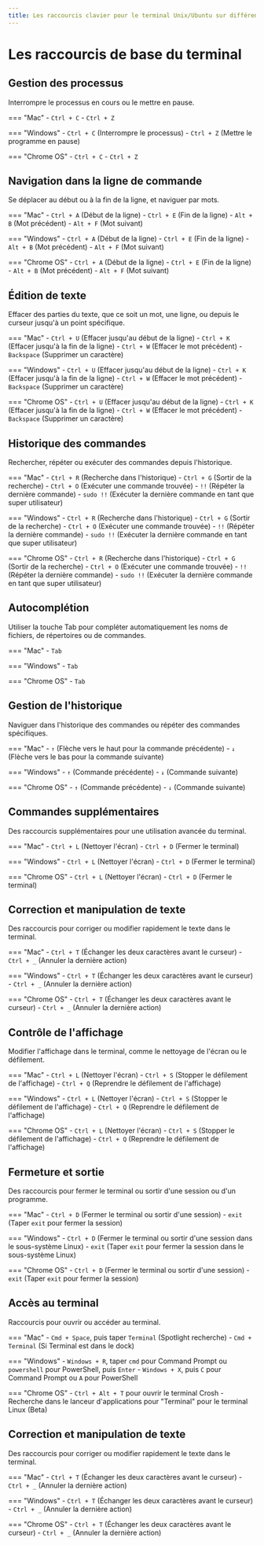 ```yaml
---
title: Les raccourcis clavier pour le terminal Unix/Ubuntu sur différentes plateformes
---
```


# Les raccourcis de base du terminal

## Gestion des processus
Interrompre le processus en cours ou le mettre en pause.

=== "Mac"
	- `Ctrl + C`
	- `Ctrl + Z`

=== "Windows"
	- `Ctrl + C` (Interrompre le processus)
	- `Ctrl + Z` (Mettre le programme en pause)

=== "Chrome OS"
	- `Ctrl + C`
	- `Ctrl + Z`

## Navigation dans la ligne de commande
Se déplacer au début ou à la fin de la ligne, et naviguer par mots.

=== "Mac"
	- `Ctrl + A` (Début de la ligne)
	- `Ctrl + E` (Fin de la ligne)
	- `Alt + B` (Mot précédent)
	- `Alt + F` (Mot suivant)

=== "Windows"
	- `Ctrl + A` (Début de la ligne)
	- `Ctrl + E` (Fin de la ligne)
	- `Alt + B` (Mot précédent)
	- `Alt + F` (Mot suivant)

=== "Chrome OS"
	- `Ctrl + A` (Début de la ligne)
	- `Ctrl + E` (Fin de la ligne)
	- `Alt + B` (Mot précédent)
	- `Alt + F` (Mot suivant)

## Édition de texte
Effacer des parties du texte, que ce soit un mot, une ligne, ou depuis le curseur jusqu'à un point spécifique.

=== "Mac"
	- `Ctrl + U` (Effacer jusqu'au début de la ligne)
	- `Ctrl + K` (Effacer jusqu'à la fin de la ligne)
	- `Ctrl + W` (Effacer le mot précédent)
	- `Backspace` (Supprimer un caractère)

=== "Windows"
	- `Ctrl + U` (Effacer jusqu'au début de la ligne)
	- `Ctrl + K` (Effacer jusqu'à la fin de la ligne)
	- `Ctrl + W` (Effacer le mot précédent)
	- `Backspace` (Supprimer un caractère)

=== "Chrome OS"
	- `Ctrl + U` (Effacer jusqu'au début de la ligne)
	- `Ctrl + K` (Effacer jusqu'à la fin de la ligne)
	- `Ctrl + W` (Effacer le mot précédent)
	- `Backspace` (Supprimer un caractère)

## Historique des commandes
Rechercher, répéter ou exécuter des commandes depuis l'historique.

=== "Mac"
	- `Ctrl + R` (Recherche dans l'historique)
	- `Ctrl + G` (Sortir de la recherche)
	- `Ctrl + O` (Exécuter une commande trouvée)
	- `!!` (Répéter la dernière commande)
	- `sudo !!` (Exécuter la dernière commande en tant que super utilisateur)

=== "Windows"
	- `Ctrl + R` (Recherche dans l'historique)
	- `Ctrl + G` (Sortir de la recherche)
	- `Ctrl + O` (Exécuter une commande trouvée)
	- `!!` (Répéter la dernière commande)
	- `sudo !!` (Exécuter la dernière commande en tant que super utilisateur)

=== "Chrome OS"
	- `Ctrl + R` (Recherche dans l'historique)
	- `Ctrl + G` (Sortir de la recherche)
	- `Ctrl + O` (Exécuter une commande trouvée)
	- `!!` (Répéter la dernière commande)
	- `sudo !!` (Exécuter la dernière commande en tant que super utilisateur)

## Autocomplétion
Utiliser la touche Tab pour compléter automatiquement les noms de fichiers, de répertoires ou de commandes.

=== "Mac"
	- `Tab`

=== "Windows"
	- `Tab`

=== "Chrome OS"
	- `Tab`

## Gestion de l'historique
Naviguer dans l'historique des commandes ou répéter des commandes spécifiques.

=== "Mac"
	- `↑` (Flèche vers le haut pour la commande précédente)
	- `↓` (Flèche vers le bas pour la commande suivante)

=== "Windows"
	- `↑` (Commande précédente)
	- `↓` (Commande suivante)

=== "Chrome OS"
	- `↑` (Commande précédente)
	- `↓` (Commande suivante)

## Commandes supplémentaires
Des raccourcis supplémentaires pour une utilisation avancée du terminal.

=== "Mac"
	- `Ctrl + L` (Nettoyer l'écran)
	- `Ctrl + D` (Fermer le terminal)

=== "Windows"
	- `Ctrl + L` (Nettoyer l'écran)
	- `Ctrl + D` (Fermer le terminal)

=== "Chrome OS"
	- `Ctrl + L` (Nettoyer l'écran)
	- `Ctrl + D` (Fermer le terminal)

## Correction et manipulation de texte
Des raccourcis pour corriger ou modifier rapidement le texte dans le terminal.

=== "Mac"
	- `Ctrl + T` (Échanger les deux caractères avant le curseur)
	- `Ctrl + _` (Annuler la dernière action)

=== "Windows"
	- `Ctrl + T` (Échanger les deux caractères avant le curseur)
	- `Ctrl + _` (Annuler la dernière action)

=== "Chrome OS"
	- `Ctrl + T` (Échanger les deux caractères avant le curseur)
	- `Ctrl + _` (Annuler la dernière action)

## Contrôle de l'affichage
Modifier l'affichage dans le terminal, comme le nettoyage de l'écran ou le défilement.

=== "Mac"
	- `Ctrl + L` (Nettoyer l'écran)
	- `Ctrl + S` (Stopper le défilement de l'affichage)
	- `Ctrl + Q` (Reprendre le défilement de l'affichage)

=== "Windows"
	- `Ctrl + L` (Nettoyer l'écran)
	- `Ctrl + S` (Stopper le défilement de l'affichage)
	- `Ctrl + Q` (Reprendre le défilement de l'affichage)

=== "Chrome OS"
	- `Ctrl + L` (Nettoyer l'écran)
	- `Ctrl + S` (Stopper le défilement de l'affichage)
	- `Ctrl + Q` (Reprendre le défilement de l'affichage)

## Fermeture et sortie
Des raccourcis pour fermer le terminal ou sortir d'une session ou d'un programme.

=== "Mac"
	- `Ctrl + D` (Fermer le terminal ou sortir d'une session)
	- `exit` (Taper `exit` pour fermer la session)

=== "Windows"
	- `Ctrl + D` (Fermer le terminal ou sortir d'une session dans le sous-système Linux)
	- `exit` (Taper `exit` pour fermer la session dans le sous-système Linux)

=== "Chrome OS"
	- `Ctrl + D` (Fermer le terminal ou sortir d'une session)
	- `exit` (Taper `exit` pour fermer la session)

## Accès au terminal
Raccourcis pour ouvrir ou accéder au terminal.

=== "Mac"
	- `Cmd + Space`, puis taper `Terminal` (Spotlight recherche)
	- `Cmd + Terminal` (Si Terminal est dans le dock)

=== "Windows"
	- `Windows + R`, taper `cmd` pour Command Prompt ou `powershell` pour PowerShell, puis `Enter`
	- `Windows + X`, puis `C` pour Command Prompt ou `A` pour PowerShell

=== "Chrome OS"
	- `Ctrl + Alt + T` pour ouvrir le terminal Crosh
	- Recherche dans le lanceur d'applications pour "Terminal" pour le terminal Linux (Beta)

## Correction et manipulation de texte
Des raccourcis pour corriger ou modifier rapidement le texte dans le terminal.

=== "Mac"
	- `Ctrl + T` (Échanger les deux caractères avant le curseur)
	- `Ctrl + _` (Annuler la dernière action)

=== "Windows"
	- `Ctrl + T` (Échanger les deux caractères avant le curseur)
	- `Ctrl + _` (Annuler la dernière action)

=== "Chrome OS"
	- `Ctrl + T` (Échanger les deux caractères avant le curseur)
	- `Ctrl + _` (Annuler la dernière action)
